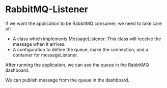 # RabbitMQ-Listener

If we want the application to be RabbitMQ consumer, we need to take care of:

- A class which implements MessageListener: This class will receive the message when it arrives.
- A configuration to define the queue, make the connection, and a container for messageListener. 

After running the application, we can see the queue in the RabbitMQ dashboard. 
<br /> 

We can publish message from the queue in the dashboard.
